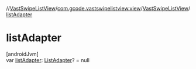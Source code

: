 //[VastSwipeListView](../../../index.md)/[com.gcode.vastswipelistview.view](../index.md)/[VastSwipeListView](index.md)/[listAdapter](list-adapter.md)

# listAdapter

[androidJvm]\
var [listAdapter](list-adapter.md): [ListAdapter](https://developer.android.com/reference/kotlin/android/widget/ListAdapter.html)? = null
